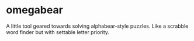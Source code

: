 # omegabear
A little tool geared towards solving alphabear-style puzzles. Like a scrabble word finder but with settable letter priority.
